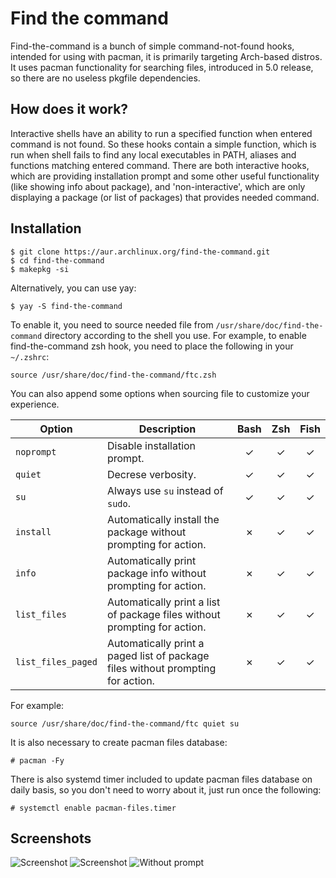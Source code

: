# Find the command

Find-the-command is a bunch of simple command-not-found hooks, intended for using with pacman, it is primarily targeting Arch-based distros. It uses pacman functionality for searching files, introduced in 5.0 release, so there are no useless pkgfile dependencies.

## How does it work?

Interactive shells have an ability to run a specified function when entered command is not found. So these hooks contain a simple function, which is run when shell fails to find any local executables in PATH, aliases and functions matching entered command. There are both interactive hooks, which are providing installation prompt and some other useful functionality (like showing info about package), and 'non-interactive', which are only displaying a package (or list of packages) that provides needed command.

## Installation

	$ git clone https://aur.archlinux.org/find-the-command.git
	$ cd find-the-command
	$ makepkg -si

Alternatively, you can use yay:

	$ yay -S find-the-command

To enable it, you need to source needed file from `/usr/share/doc/find-the-command` directory according to the shell you use. For example, to enable find-the-command zsh hook, you need to place the following in your `~/.zshrc`:

	source /usr/share/doc/find-the-command/ftc.zsh

You can also append some options when sourcing file to customize your experience.

| Option              | Description                                                                     | Bash | Zsh | Fish |
| ------------------- | ------------------------------------------------------------------------------- |:----:|:---:|:----:|
| `noprompt`          | Disable installation prompt.                                                    | ✓    | ✓   | ✓    |
| `quiet`             | Decrese verbosity.                                                              | ✓    | ✓   | ✓    |
| `su`                | Always use `su` instead of `sudo`.                                              | ✓    | ✓   | ✓    |
| `install`           | Automatically install the package without prompting for action.                 | ✗    | ✓   | ✓    |
| `info`              | Automatically print package info without prompting for action.                  | ✗    | ✓   | ✓    |
| `list_files`        | Automatically print a list of package files without prompting for action.       | ✗    | ✓   | ✓    |
| `list_files_paged`  | Automatically print a paged list of package files without prompting for action. | ✗    | ✓   | ✓    |

For example:

	source /usr/share/doc/find-the-command/ftc quiet su

It is also necessary to create pacman files database:

	# pacman -Fy

There is also systemd timer included to update pacman files database on daily basis, so you don't need to worry about it, just run once the following:

	# systemctl enable pacman-files.timer

## Screenshots
![Screenshot](http://i.imgur.com/fFPqn7i.png)
![Screenshot](http://i.imgur.com/A5ahFFO.png)
![Without prompt](http://i.imgur.com/pIHbKEK.png)
